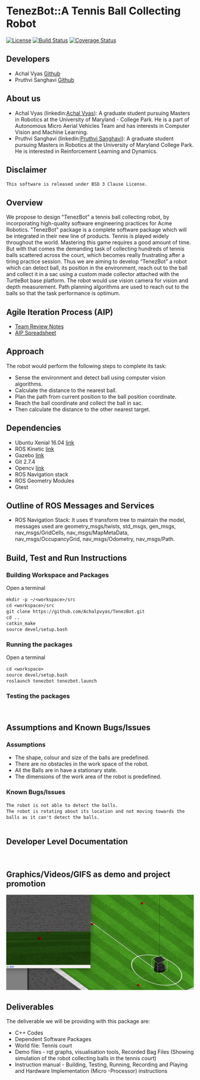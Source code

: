 # TenezBot::A Tennis Ball Collecting Robot

[![License](https://img.shields.io/badge/License-BSD%203--Clause-blue.svg)](https://opensource.org/licenses/BSD-3-Clause)
[![Build Status](https://travis-ci.org/Pruthvi-Sanghavi/TenezBot.svg?branch=master)](https://travis-ci.org/Pruthvi-Sanghavi/TenezBot)
[![Coverage Status](https://coveralls.io/repos/github/Pruthvi-Sanghavi/TenezBot/badge.svg?branch=master)](https://coveralls.io/github/Pruthvi-Sanghavi/TenezBot?branch=master)


## Developers

- Achal Vyas [Github](https://github.com/Achalpvyas)
- Pruthvi Sanghavi [Github](https://github.com/Pruthvi-Sanghavi)

## About us

- Achal Vyas (linkedin:[Achal Vyas](https://www.linkedin.com/in/achal-vyas-862a43146/)): A graduate student pursuing Masters in Robotics at the University of Maryland - College Park. He is a part of Autonomous Micro Aerial Vehicles Team and has interests in Computer Vision and Machine Learning. 
- Pruthvi Sanghavi (linkedin:[Pruthvi Sanghavi](https://www.linkedin.com/in/pruthvi-sanghavi/)): A graduate student pursuing Masters in Robotics at the University of Maryland College Park. He is interested in Reinforcement Learning and Dynamics.

## Disclaimer
```
This software is released under BSD 3 Clause License.
```

## Overview

We propose to design "TenezBot" a tennis ball collecting robot, by incorporating high-quality software engineering practices for Acme Robotics. "TenezBot" package is a complete software package which will be integrated in their new line of products. 
Tennis is played widely throughout the world. Mastering this game requires a good amount of time. But with that comes the demanding task of collecting hundreds of tennis balls scattered across the court, which becomes really frustrating after a tiring practice session. Thus we are aiming to develop “TenezBot” a robot which can detect ball, its position in the environment, reach out to the ball and collect it in a sac using a custom made collector attached with the TurtleBot base platform. The robot would use vision camera for vision and depth measurement. Path planning algorithms are used to reach out to the balls so that the task performance is optimum.

## Agile Iteration Process (AIP)

- [Team Review Notes](https://docs.google.com/document/d/1xD4v_xm90qUi-JRTBeB70zwtmSkE1hAyr0sW1udbbTA/edit)
- [AIP Spreadsheet](https://docs.google.com/spreadsheets/d/17ZCHpeQtKOI61sXRT4afAt2YDU3qQ2JU7icFp7B_i5g/edit#gid=0)

## Approach

The robot would perform the following steps to complete its task:
- Sense the environment and detect ball using computer vision algorithms.
- Calculate the distance to the nearest ball.
- Plan the path from current position to the ball position coordinate.
- Reach the ball coordinate and collect the ball in sac.
- Then calculate the distance to the other nearest target.

## Dependencies

- Ubuntu Xenial 16.04 [link](http://releases.ubuntu.com/16.04/)
- ROS Kinetic [link](http://wiki.ros.org/kinetic)
- Gazebo [link](http://gazebosim.org/)
- Git 2.7.4
- Opencv [link](https://opencv.org/)
- ROS Navigation stack
- ROS Geometry Modules
- Gtest

## Outline of ROS Messages and Services
- ROS Navigation Stack: It uses tf transform tree to maintain the model, messages used are geometry_msgs/twists, std_msgs, gen_msgs, nav_msgs/GridCells, nav_msgs/MapMetaData, nav_msgs/OccupancyGrid, nav_msgs/Odometry, nav_msgs/Path.

## Build, Test and Run Instructions

### Building Workspace and Packages
Open a terminal
```
mkdir -p ~/<workspace>/src
cd <workspace>/src
git clone https://github.com/Achalpvyas/TenezBot.git
cd ..
catkin_make
source devel/setup.bash

```

### Running the packages
Open a terminal
```
cd <workspace>
source devel/setup.bash
roslaunch tenezbot tenezbot.launch

```

### Testing the packages

```


```

## Assumptions and Known Bugs/Issues

### Assumptions

- The shape, colour and size of the balls are predefined.
- There are no obstacles in the work space of the robot.
- All the Balls are in have a stationary state.
- The dimensions of the work area of the robot is predefined.

### Known Bugs/Issues

```
The robot is not able to detect the balls.
The robot is rotating about its location and not moving towards the balls as it can't detect the balls.


```

## Developer Level Documentation

```


```

## Graphics/Videos/GIFS as demo and project promotion


![Alt Text](https://github.com/Achalpvyas/TenezBot/blob/master/demo/tenezbot.gif)

## Deliverables


The deliverable we will be providing with this package are:
- C++ Codes
- Dependent Software Packages
- World file: Tennis court
- Demo files - rqt graphs, visualisation tools, Recorded Bag Files (Showing simulation of the robot
  collecting balls in the tennis court)
- Instruction manual - Building, Testing, Running, Recording and Playing and Hardware
  Implementation (Micro -Processor) instructions



